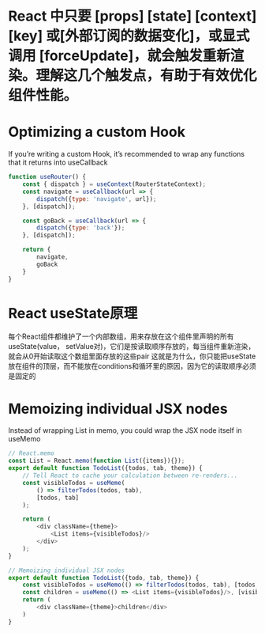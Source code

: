 # React 中只要 [props] [state] [context] [key] 或[外部订阅的数据变化]，或显式调用 [forceUpdate]，就会触发重新渲染。理解这几个触发点，有助于有效优化组件性能。

# Optimizing a custom Hook 
If you’re writing a custom Hook, it’s recommended to wrap any functions that it returns into useCallback
```javascript
function useRouter() {
    const { dispatch } = useContext(RouterStateContext);
    const navigate = useCallback(url => {
        dispatch({type: 'navigate', url});
    }, [dispatch]);

    const goBack = useCallback(url => {
        dispatch({type: 'back'});
    }, [dispatch]);

    return {
        navigate,
        goBack
    }
}
```

# React useState原理
每个React组件都维护了一个内部数组，用来存放在这个组件里声明的所有useState(value， setValue对)，它们是按读取顺序存放的，每当组件重新渲染，就会从0开始读取这个数组里面存放的这些pair
这就是为什么，你只能把useState放在组件的顶层，而不能放在conditions和循环里的原因，因为它的读取顺序必须是固定的

# Memoizing individual JSX nodes
Instead of wrapping List in memo, you could wrap the <List /> JSX node itself in useMemo

```javascript
// React.memo
const List = React.memo(function List({items}){});
export default function TodoList({todos, tab, theme}) {
    // Tell React to cache your calculation between re-renders...
    const visibleTodos = useMeme(
        () => filterTodos(todos, tab),
        [todos, tab]
    );

    return (
        <div className={theme}>
            <List items={visibleTodos}/>
        </div>
    );
}

// Memoizing individual JSX nodes
export default function TodoList({todo, tab, theme}) {
    const visibleTodos = useMemo(() => filterTodos(todos, tab), [todos, tab]);
    const children = useMemo(() => <List items={visibleTodos}/>, [visibleTodos]);
    return (
        <div className={theme}>children</div>
    )
}
```